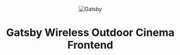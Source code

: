 
<p align="center">
  <a>
    <img alt="Gatsby" src="https://www.wirelessoutdoorcinema.com/cinemalogo.png" />
  </a>
</p>
<h1 align="center">
  Gatsby Wireless Outdoor Cinema Frontend
</h1>
